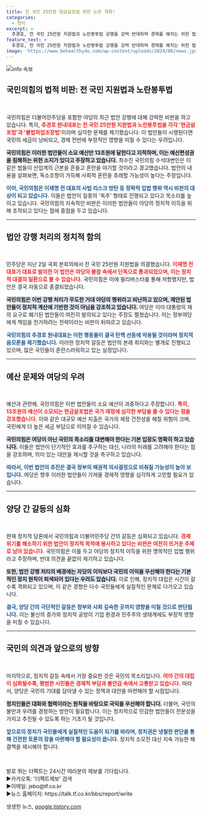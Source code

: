 ```yaml
---
title: 전 국민 25만원 현금살포법 위헌 논란 격화!
categories:
  - 정치
excerpt: >
  추경호, 전 국민 25만원 지원법과 노란봉투법 강행을 강력 반대하며 경제를 해치는 위헌 법안이라 지적. 야당의 독주에 국민이 속지 않을 것이라고 경고!
feature_text: >
  추경호, 전 국민 25만원 지원법과 노란봉투법 강행을 강력 반대하며 경제를 해치는 위헌 법안이라 지적. 야당의 독주에 국민이 속지 않을 것이라고 경고!
image: 'https://www.behealthy4u.com/wp-content/uploads/2024/06/news.jpg'
---
```


<p><img src="https://www.behealthy4u.com/wp-content/uploads/2024/06/news.jpg" alt="info 속보" /></p>

<h2>국민의힘의 법적 비판: 전 국민 지원법과 노란봉투법</h2>

<p data-ke-size="size16">&nbsp;</p>

<p>국민의힘은 더불어민주당을 포함한 야당의 최근 법안 강행에 대해 강력한 비판을 하고 있습니다. 특히, <b><span style="color: #ee2323;">추경호 원내대표는 전 국민 25만원 지원법과 노란봉투법을 각각 '현금살포법'과 '불법파업조장법'</span></b>이라며 심각한 문제를 제기했습니다. 이 법안들이 시행된다면 국민의 세금이 낭비되고, 경제 전반에 부정적인 영향을 미칠 수 있다는 우려입니다. </p>

<p><b><span style="background-color: #21538527;">국민의힘은 이러한 법안들이 소요 예산만 13조원에 달한다고 지적하며, 이는 예산편성권을 침해하는 위헌 소지가 있다고 주장하고 있습니다.</span></b> 최수진 국민의힘 수석대변인은 이 같은 법들이 산업계의 근본을 흔들고 혼란을 야기할 것이라고 경고했습니다. 법안의 내용을 살펴보면, 독소조항이 가득해 사회적 혼란을 초래할 가능성이 높다는 주장입니다. </p>

<p><b><span style="color: #1a5490;">이어, 국민의힘은 이재명 전 대표의 사법 리스크 방탄 등 정략적 입법 행위 역시 비판의 대상이 되고 있습니다.</span></b> 이들은 법안이 일종의 '독주' 형태로 진행되고 있다고 목소리를 높이고 있습니다. 국민의힘의 지속적인 비판은 이러한 법안들이 야당의 정치적 이득을 위해 조작되고 있다는 점에 중점을 두고 있습니다.</p>

<hr>

<h2>법안 강행 처리의 정치적 함의</h2>

<p data-ke-size="size16">&nbsp;</p>

<p>민주당은 지난 2일 국회 본회의에서 전 국민 25만원 지원법을 의결했습니다. <b><span style="color: #ee2323;">이재명 전 대표가 대표로 발의한 이 법안은 여당의 불참 속에서 단독으로 통과되었으며, 이는 정치적 대결의 일환으로 볼 수 있습니다.</span></b> 국민의힘은 이에 필리버스터를 통해 저항했지만, 법안은 결국 자동으로 종결되었습니다. </p>

<p><b><span style="background-color: #21538527;">국민의힘은 이번 강행 처리가 무도한 거대 야당의 행위라고 비난하고 있으며, 제안된 법안들이 정치적 계산에 기반한 것이 아님을 강조하고 있습니다.</span></b> 여당은 이미 대통령의 재의 요구로 폐기된 법안들이 여전히 발의되고 있다는 주장도 펼쳤습니다. 이는 정부여당에게 책임을 전가하려는 전략이라는 비판이 뒤따르고 있습니다. </p>

<p><b><span style="color: #1a5490;">국민의힘의 추경호 원내대표는 이런 행동들이 결국 탄핵 선동에 악용될 것이라며 정치적 음모론을 제기했습니다.</span></b> 이러한 정치적 갈등은 법안의 본래 취지와는 별개로 진행되고 있으며, 많은 국민들이 혼란스러워하고 있는 실정입니다.</p>

<hr>

<h2>예산 문제와 여당의 우려</h2>

<p data-ke-size="size16">&nbsp;</p>

<p>예산과 관련해, 국민의힘은 이번 법안들이 소요 예산이 과중하다고 주장합니다. <b><span style="color: #ee2323;">특히, 13조원의 예산이 소모되는 현금살포법은 국가 재정에 심각한 부담을 줄 수 있다는 점을 강조했습니다.</span></b> 이와 같은 대규모 예산 지출은 국가의 재정 건전성을 해칠 위험이 크며, 국민에게 더 높은 세금 부담으로 이어질 수 있습니다. </p>

<p><b><span style="background-color: #21538527;">국민의힘은 여당이 아닌 국민의 목소리를 대변해야 한다는 기본 입장도 명확히 하고 있습니다.</span></b> 이들은 법안이 단기적인 효과를 추구하는 대신, 나라의 미래를 고려해야 한다는 점을 강조하며, 의미 있는 대안을 제시할 것을 촉구하고 있습니다. </p>

<p><b><span style="color: #1a5490;">따라서, 이번 법안의 추진은 결국 정부의 패권적 의사결정으로 비춰질 가능성이 높아 보입니다.</span></b> 여당은 향후 이러한 법안들이 가져올 경제적 영향을 심각하게 고민할 필요가 있습니다.</p>

<hr>

<h2>양당 간 갈등의 심화</h2>

<p data-ke-size="size16">&nbsp;</p>

<p>현재 정치적 담론에서 국민의힘과 더불어민주당 간의 갈등은 심화되고 있습니다. <b><span style="color: #ee2323;">경제 위기를 해소하기 위한 법안이 정치적 목적에 봉사하고 있다는 비판은 여전히 뜨거운 주제로 남아 있습니다.</span></b> 국민의힘은 이를 두고 야당의 정치적 이득을 위한 맹목적인 입법 행위라고 주장하며, 반대 의견을 끝없이 제기하고 있습니다. </p>

<p><b><span style="background-color: #21538527;">또한, 법안 강행 처리의 배경에는 자당의 이익보다 국민의 이익을 우선해야 한다는 기본적인 정치 원칙이 퇴색되어 있다는 우려도 있습니다.</span></b> 이로 인해, 정치적 대립은 시간이 갈수록 격화되고 있으며, 이 같은 경향은 다수 국민들에게 실질적인 문제로 다가오고 있습니다. </p>

<p><b><span style="color: #1a5490;">결국, 양당 간의 극단적인 갈등은 정부와 사회 깊숙한 곳까지 영향을 미칠 것으로 판단됩니다.</span></b> 이는 불신의 증가와 정치적 공방이 기업 환경과 민주주의 생태계에도 부정적 영향을 미칠 수 있습니다.</p>

<hr>

<h2>국민의 의견과 앞으로의 방향</h2>

<p data-ke-size="size16">&nbsp;</p>

<p>마지막으로, 정치적 갈등 속에서 가장 중요한 것은 국민의 목소리입니다. <b><span style="color: #ee2323;">여야 간의 대립이 심화될수록, 평범한 시민들은 경제적 부담과 불안감 속에서 고통받고 있습니다.</span></b> 따라서, 양당은 국민의 기대를 담아낼 수 있는 정책과 대안을 마련해야 할 시점입니다.</p>

<p><b><span style="background-color: #21538527;">정치인들은 대화와 협력이라는 원칙을 바탕으로 국익을 우선해야 합니다.</span></b> 더불어, 국민의 불만과 우려를 경청하는 방안이 필요합니다. 이는 정치적으로 민감한 법안들이 전문성을 가지고 추진될 수 있도록 하는 기초가 될 것입니다.</p>

<p><b><span style="color: #1a5490;">앞으로의 정치가 국민들에게 실질적인 도움이 되기를 바라며, 정치권은 냉철한 판단을 통해 건전한 토론의 장을 마련해야 할 필요성이 큽니다.</span></b> 정치적 소모전 대신 지속 가능한 해결책을 제시해야 합니다.</p>

<p data-ke-size="size16">&nbsp;</p>

<p>발로 뛰는 더팩트는 24시간 여러분의 제보를 기다립니다.<br />
▶카카오톡: '더팩트제보' 검색<br />
▶이메일: jebo@tf.co.kr<br />
▶뉴스 홈페이지: https://talk.tf.co.kr/bbs/report/write</p>
생생한 뉴스, <a href="https://qoogle.tistory.com" rel="dofollow">qoogle.tistory.com</a>


